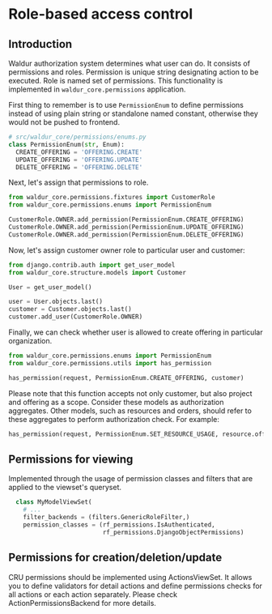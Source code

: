 # Role-based access control

## Introduction

Waldur authorization system determines what user can do. It consists of permissions and roles. Permission is unique string designating action to be executed. Role is named set of permissions. This functionality is implemented in `waldur_core.permissions` application.

First thing to remember is to use `PermissionEnum` to define permissions instead of using plain string or standalone named constant, otherwise they would not be pushed to frontend.

```python
# src/waldur_core/permissions/enums.py
class PermissionEnum(str, Enum):
  CREATE_OFFERING = 'OFFERING.CREATE'
  UPDATE_OFFERING = 'OFFERING.UPDATE'
  DELETE_OFFERING = 'OFFERING.DELETE'
```

Next, let's assign that permissions to role.

```python
from waldur_core.permissions.fixtures import CustomerRole
from waldur_core.permissions.enums import PermissionEnum

CustomerRole.OWNER.add_permission(PermissionEnum.CREATE_OFFERING)
CustomerRole.OWNER.add_permission(PermissionEnum.UPDATE_OFFERING)
CustomerRole.OWNER.add_permission(PermissionEnum.DELETE_OFFERING)
```

Now, let's assign customer owner role to particular user and customer:

```python
from django.contrib.auth import get_user_model
from waldur_core.structure.models import Customer

User = get_user_model()

user = User.objects.last()
customer = Customer.objects.last()
customer.add_user(CustomerRole.OWNER)
```

Finally, we can check whether user is allowed to create offering in particular organization.

```python
from waldur_core.permissions.enums import PermissionEnum
from waldur_core.permissions.utils import has_permission

has_permission(request, PermissionEnum.CREATE_OFFERING, customer)
```

Please note that this function accepts not only customer, but also project and offering as a scope.
Consider these models as authorization aggregates. Other models, such as resources and orders, should refer to these aggregates to perform authorization check. For example:

```python
has_permission(request, PermissionEnum.SET_RESOURCE_USAGE, resource.offering.customer)
```

## Permissions for viewing

Implemented through the usage of permission classes and filters that are applied to the viewset's queryset.

```python
  class MyModelViewSet(
    # ...
    filter_backends = (filters.GenericRoleFilter,)
    permission_classes = (rf_permissions.IsAuthenticated,
                          rf_permissions.DjangoObjectPermissions)
```

## Permissions for creation/deletion/update

CRU permissions should be implemented using ActionsViewSet.
It allows you to define validators for detail actions and define permissions checks
for all actions or each action separately. Please check ActionPermissionsBackend for more details.
